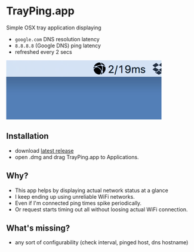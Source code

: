 # TrayPing.app

Simple OSX tray application displaying
* `google.com` DNS resolution latency
* `8.8.8.8` (Google DNS) ping latency
*  refreshed every 2 secs

![screenshot](screenshot.png)

## Installation

* download [latest release](https://github.com/csabapalfi/tray-ping/releases/latest)
* open .dmg and drag TrayPing.app to Applications.

## Why?

* This app helps by displaying actual network status at a glance
* I keep ending up using unreliable WiFi networks.
* Even if I'm connected ping times spike periodically.
* Or request starts timing out all without loosing actual WiFi connection.

## What's missing?

* any sort of configurability (check interval, pinged host, dns hostname)
